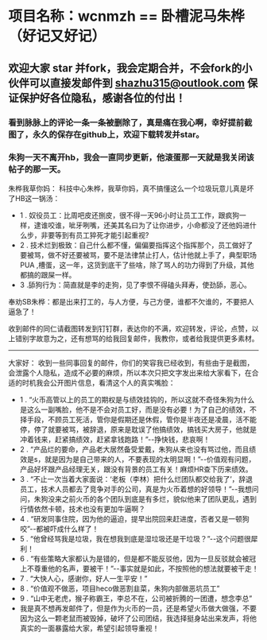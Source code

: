 # 项目名称：wcnmzh == 卧槽泥马朱桦 （好记又好记）
## 欢迎大家 star 并fork，我会定期合并，不会fork的小伙伴可以直接发邮件到 shazhu315@outlook.com 保证保护好各位隐私，感谢各位的付出！
### 看到脉脉上的评论一条一条被删除了，真是痛在我心啊，幸好提前截图了，永久的保存在github上，欢迎下载转发并star。
### 朱狗一天不离开hb，我会一直同步更新，他滚蛋那一天就是我关闭该帖子的那一天。

朱桦我草你妈：
      科技中心朱桦，我草你妈，真不搞懂这么一个垃圾玩意儿真是坏了HB这一锅汤：
* 1 . 奴役员工：比周吧皮还捌皮，很不得一天96小时让员工工作，跟疯狗一样，逮谁咬谁，呲牙咧嘴，还美其名曰为了让你进步，小命都没了还他妈进什么步，非要等到有员工猝死才能引起重视?
* 2 . 技术烂到极致：自己什么都不懂，偏偏要指挥这个指挥那个，员工做好了要被骂，做不好还要被骂，要不是法律禁止打人，估计他就上手了，典型职场PUA ,槽蛋，这一年，这货到底干了些啥，除了骂人的功力得到了升级，其他都搞的跟屎一样。
* 3 .舔狗行为：简直就是李的走狗，见了李恨不得磕头拜寿，使劲舔，恶心。

奉劝SB朱桦：都是出来打工的，与人方便，与己方便，谁都不欠谁的，不要把人逼急了！

收到邮件的同仁请截图转发到钉钉群，表达你的不满，欢迎转发，评论，点赞，以上错别字故意为之，还有想骂的给我回复邮件，我教你，或者给我提供更多素材。


------------------------------------------------------------------------------------------------------------------------------

大家好：
	收到一些同事回复的邮件，你们的笑容我已经收到，有些由于是截图，会泄露个人隐私，造成不必要的麻烦，所以本次只把文字发出来给大家看下，在合适的时机我会公开图片信息，看清这个人的真实嘴脸：
* 1 . “火币高管以上的员工的期权是与绩效挂钩的，所以这就不奇怪朱狗为什么是这么一副嘴脸，他不是不会对员工好，而是没有必要！为了自己的绩效，不择手段，不顾员工死活，管你是假期还是休假，管你是半夜还是凌晨，活不能停，停了就要被骂，被辞退，原来是耽误了他搞绩效，搞钱买大房子，他就是冲着钱来，赶紧搞绩效，赶紧拿钱跑路！”--挣快钱，悲哀啊！
* 2 . “产品烂的要命，产品老大居然备受爱戴，朱狗从来也没有骂过他，而且绩效是s，就是因为是自己带来的人，不要表现的太明显啊！”--价值观有问题，产品好坏跟产品经理无关，跟没有背景的员工有关！麻烦HR查下历来绩效。
* 3 . “不止一次当着大家面说：‘老板（李林）把什么烂团队都交给我了’，辞退员工，技术人员都去了竞争对手的公司，真是为火币着想的好领导！”--我想问问，朱狗没来之前火币的各个团队到底是有多烂，貌似他来了团队更乱，遇到行情依然卡顿，技术也没有更加牛逼啊？
* 4 . “研发同事住院，因为他的逼迫，提早出院回来赶进度，否者又是一顿狗咬”--都被吓成什么样了！ 
* 5 . “他曾经骂我是垃圾，我在想我到底是湿垃圾还是干垃圾？”--这个问题很犀利！
* 6 . “有些策略大家都认为是错的，但是都不能反驳他，因为一旦反驳就会被冠上不尊重他的名声，要被干！”--事实就是如此，不按照他的想法就要被干走！
* 7 .  “大快人心，感谢你，好人一生平安！”
* 8 . “价值观不做恶，项目heco做恶割韭菜，朱狗内部做恶坑员工”
* 9 .  “山中无老虎，猴子称霸王，李总不在，公司被折腾的一团遭，想念李总”
* 
	我是真不想再发邮件了，但是作为火币的一员，还是希望火币做大做强，不要因为这么一颗老鼠而被毁掉，破坏了公司团结，我选择挺身站出来发声，将他真实的一面暴露给大家，希望引起领导重视！
